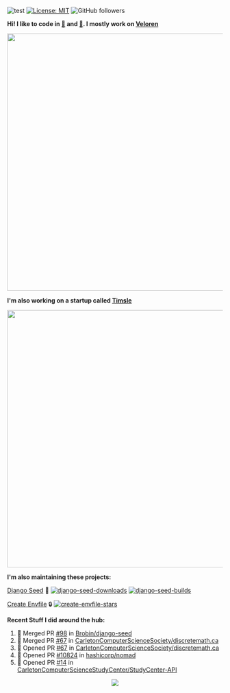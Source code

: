 ![test](https://hits.seeyoufarm.com/api/count/incr/badge.svg?url=https://github.com/AngelOnFira)
[![License: MIT](https://img.shields.io/badge/License-MIT-yellow.svg)](https://opensource.org/licenses/MIT)
![GitHub followers](https://img.shields.io/github/followers/angelonfira?style=social)

**Hi! I like to code in [:crab:](https://www.rust-lang.org/) and [:snake:](https://www.python.org/). I mostly work on [Veloren](https://veloren.net)**

<p align="center">
  <img width="600" src="https://media.discordapp.net/attachments/444005079410802699/730566298073038949/rsz_5f0656b6aa176.png">
</p>

**I'm also working on a startup called [Timsle](https://timsle.com)**

<p align="center">
  <img width="600" src="https://media.discordapp.net/attachments/444005079410802699/730566842674053130/rsz_5f0657242abb4.png">
</p>

**I'm also maintaining these projects:**

[Django Seed](https://github.com/Brobin/django-seed)
:seedling:
[![django-seed-downloads](https://pepy.tech/badge/django-seed)](https://pepy.tech/project/django-seed)
[![django-seed-builds](https://github.com/Brobin/django-seed/workflows/Test/badge.svg)](https://github.com/Brobin/django-seed)

[Create Envfile](https://github.com/SpicyPizza/create-envfile)
:lock:
[![create-envfile-stars](https://img.shields.io/github/stars/SpicyPizza/create-envfile?style=social)](https://github.com/SpicyPizza/create-envfile)

**Recent Stuff I did around the hub:**

<!--START_SECTION:activity-->
1. 🎉 Merged PR [#98](https://github.com/Brobin/django-seed/pull/98) in [Brobin/django-seed](https://github.com/Brobin/django-seed)
2. 🎉 Merged PR [#67](https://github.com/CarletonComputerScienceSociety/discretemath.ca/pull/67) in [CarletonComputerScienceSociety/discretemath.ca](https://github.com/CarletonComputerScienceSociety/discretemath.ca)
3. 💪 Opened PR [#67](https://github.com/CarletonComputerScienceSociety/discretemath.ca/pull/67) in [CarletonComputerScienceSociety/discretemath.ca](https://github.com/CarletonComputerScienceSociety/discretemath.ca)
4. 💪 Opened PR [#10824](https://github.com/hashicorp/nomad/pull/10824) in [hashicorp/nomad](https://github.com/hashicorp/nomad)
5. 💪 Opened PR [#14](https://github.com/CarletonComputerScienceStudyCenter/StudyCenter-API/pull/14) in [CarletonComputerScienceStudyCenter/StudyCenter-API](https://github.com/CarletonComputerScienceStudyCenter/StudyCenter-API)
<!--END_SECTION:activity-->

<p align="center">
  <img src="https://github-profile-trophy.vercel.app/?username=angelonfira&column=4&theme=nord&margin-w=15&margin-h=15">
</p>
